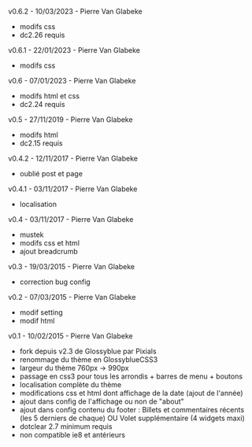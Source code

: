 v0.6.2 - 10/03/2023 - Pierre Van Glabeke
* modifs css
* dc2.26 requis

v0.6.1 - 22/01/2023 - Pierre Van Glabeke
* modifs css

v0.6 - 07/01/2023 - Pierre Van Glabeke
* modifs html et css
* dc2.24 requis

v0.5 - 27/11/2019 - Pierre Van Glabeke
* modifs html
* dc2.15 requis

v0.4.2 - 12/11/2017 - Pierre Van Glabeke
* oublié post et page

v0.4.1 - 03/11/2017 - Pierre Van Glabeke
* localisation

v0.4 - 03/11/2017 - Pierre Van Glabeke
* mustek
* modifs css et html
* ajout breadcrumb

v0.3 - 19/03/2015 - Pierre Van Glabeke
* correction bug config

v0.2 - 07/03/2015 - Pierre Van Glabeke
* modif setting
* modif html

v0.1 - 10/02/2015 - Pierre Van Glabeke
* fork depuis v2.3 de Glossyblue par Pixials
* renommage du thème en GlossyblueCSS3
* largeur du thème 760px -> 990px
* passage en css3 pour tous les arrondis + barres de menu + boutons
* localisation complète du thème
* modifications css et html dont affichage de la date (ajout de l'année)
* ajout dans config de l'affichage ou non de "about"
* ajout dans config contenu du footer :
  Billets et commentaires récents (les 5 derniers de chaque)
  OU
  Volet supplémentaire (4 widgets maxi)
* dotclear 2.7 minimum requis
* non compatible ie8 et antérieurs
